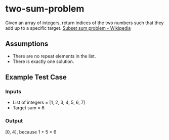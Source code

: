 # two-sum-problem
Given an array of integers, return indices of the two numbers such that they add up to a specific target.
[Subset sum problem - Wikipedia](https://en.wikipedia.org/wiki/Subset_sum_problem)

## Assumptions
* There are no repeat elements in the list.
* There is exactly one solution.

## Example Test Case
### Inputs
* List of integers = [1, 2, 3, 4, 5, 6, 7]
* Target sum = 6

### Output
[0, 4], because 1 + 5 = 6
